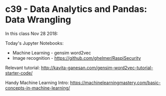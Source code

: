 # c39 - Data Analytics and Pandas: Data Wrangling

In this class Nov 28 2018:

Today's Jupyter Notebooks:
* Machine Learning - gensim word2vec
* Image recognition - https://github.com/ghelmer/RaspiSecurity

Relevant tutorial:
http://kavita-ganesan.com/gensim-word2vec-tutorial-starter-code/

Handy Machine Learning Intro:
https://machinelearningmastery.com/basic-concepts-in-machine-learning/
